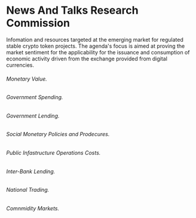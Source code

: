 # News And Talks Research Commission

Infomation and resources targeted at the emerging market for regulated stable crypto token projects. The agenda's focus is aimed at proving the market sentiment for the applicability for the 
issuance and consumption of economic activity driven from the exchange provided from digital currencies. 

###### Monetary Value.

###### Government Spending.
###### Government Lending.
###### Social Monetary Policies and Prodecures.
###### Public Infastructure Operations Costs.
###### Inter-Bank Lending.
###### National Trading.
###### Comnmidity Markets.
